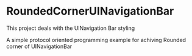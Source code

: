 # RoundedCornerUINavigationBar
This project deals with the UINavigation Bar styling

A simple protocol oriented programming example for achiving Rounded corner of UINavigationBar 
